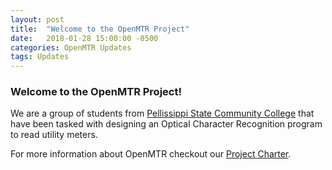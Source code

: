 ```yaml
---
layout: post
title:  "Welcome to the OpenMTR Project"
date:   2018-01-28 15:00:00 -0500
categories: OpenMTR Updates
tags: Updates
---
```


### Welcome to the OpenMTR Project!

We are a group of students from [Pellissippi State Community College](https://www.pstcc.edu) that have been tasked with designing an Optical Character Recognition program to read utility meters.

For more information about OpenMTR checkout our [Project Charter](https://OpenMTR.github.io/charter).
